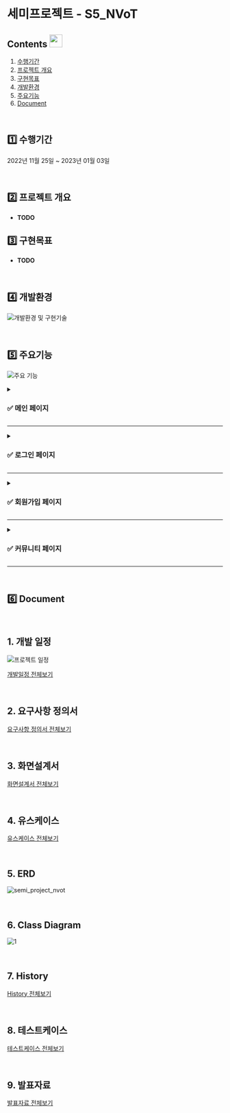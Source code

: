 # 세미프로젝트 - S5_NVoT

## Contents <img width="30" src="https://noticon-static.tammolo.com/dgggcrkxq/image/upload/v1567008133/noticon/mw0xnjgco64rfeviwqvy.png">

1. [수행기간](#1️⃣-수행기간)
2. [프로젝트 개요](#2️⃣-프로젝트-개요)
3. [구현목표](#3️⃣-구현목표)
4. [개발환경](#4️⃣-개발환경)
5. [주요기능](#5️⃣-주요기능)
6. [Document](#6️⃣-Document)

<br>

## 1️⃣ 수행기간

2022년 11월 25일 ~ 2023년 01월 03일

<br>

## 2️⃣ 프로젝트 개요

- **TODO**

## 3️⃣ 구현목표

- **TODO**

<br>

## 4️⃣ 개발환경

![개발환경 및 구현기술](https://user-images.githubusercontent.com/111377620/228592856-6b31c7a2-b534-4232-8da9-a47dd491ee59.png)

<br>

## 5️⃣ 주요기능

![주요 기능](https://user-images.githubusercontent.com/111377620/228594205-31a7a9a5-ffaf-4245-80d0-d33390cdf8bc.png)

<details>

<summary><h3>✅ 메인 페이지 </h3></summary>

<div markdown="1"> 

<div align="center">

<img alt="image" src="https://media.discordapp.net/attachments/692994434526085184/1002954522253074472/a0c55ca0bfe82413.png"> 
기능 타이틀(아래에 움짤) 
<img width="250" alt="image" src="https://media.discordapp.net/attachments/692994434526085184/1002954522253074472/a0c55ca0bfe82413.png">

</div>

<br>

<div align="center">

![1_조직도)조회,검색](https://user-images.githubusercontent.com/83773369/181914139-fe9856f3-6230-4ad8-902b-e4ab6c9ceb44.gif)

</div>

---

  (여기부터 ppt의 기능설명 첨부)
  
<div align="center">

<img width="100" alt="image" src="https://noticon-static.tammolo.com/dgggcrkxq/image/upload/v1577544307/noticon/a7cmr2ibsfyuwcydpvny.png">

</div>

<img width="1887" alt="image" src="https://user-images.githubusercontent.com/83773369/181916270-7f9031d4-43bc-42be-8a7f-7475868189a0.png">

- ppt 설명
- ppt 설명
- ppt 설명

</details>

---
  
<details>

<summary><h3>✅ 로그인 페이지 </h3></summary>

<div markdown="1"> 

<div align="center">

<img alt="image" src="https://media.discordapp.net/attachments/692994434526085184/1002954522253074472/a0c55ca0bfe82413.png"> 
기능 타이틀(아래에 움짤) 
<img width="250" alt="image" src="https://media.discordapp.net/attachments/692994434526085184/1002954522253074472/a0c55ca0bfe82413.png">

</div>

<br>

<div align="center">

![1_조직도)조회,검색](https://user-images.githubusercontent.com/83773369/181914139-fe9856f3-6230-4ad8-902b-e4ab6c9ceb44.gif)

</div>

---

  (여기부터 ppt의 기능설명 첨부)
  
<div align="center">

<img width="100" alt="image" src="https://noticon-static.tammolo.com/dgggcrkxq/image/upload/v1577544307/noticon/a7cmr2ibsfyuwcydpvny.png">

</div>

<img width="1887" alt="image" src="https://user-images.githubusercontent.com/83773369/181916270-7f9031d4-43bc-42be-8a7f-7475868189a0.png">

- ppt 설명
- ppt 설명
- ppt 설명

</details>

---

<details>

<summary><h3>✅ 회원가입 페이지 </h3></summary>

<div markdown="1"> 

<div align="center">

<img alt="image" src="https://media.discordapp.net/attachments/692994434526085184/1002954522253074472/a0c55ca0bfe82413.png"> 
기능 타이틀(아래에 움짤) 
<img width="250" alt="image" src="https://media.discordapp.net/attachments/692994434526085184/1002954522253074472/a0c55ca0bfe82413.png">

</div>

<br>

<div align="center">

![1_조직도)조회,검색](https://user-images.githubusercontent.com/83773369/181914139-fe9856f3-6230-4ad8-902b-e4ab6c9ceb44.gif)

</div>

---

  (여기부터 ppt의 기능설명 첨부)
  
<div align="center">

<img width="100" alt="image" src="https://noticon-static.tammolo.com/dgggcrkxq/image/upload/v1577544307/noticon/a7cmr2ibsfyuwcydpvny.png">

</div>

<img width="1887" alt="image" src="https://user-images.githubusercontent.com/83773369/181916270-7f9031d4-43bc-42be-8a7f-7475868189a0.png">

- ppt 설명
- ppt 설명
- ppt 설명

</details> 

---
  
<details>

<summary><h3>✅ 커뮤니티 페이지 </h3></summary>

<div markdown="1"> 

<div align="center">

<img alt="image" src="https://media.discordapp.net/attachments/692994434526085184/1002954522253074472/a0c55ca0bfe82413.png"> 
기능 타이틀(아래에 움짤) 
<img width="250" alt="image" src="https://media.discordapp.net/attachments/692994434526085184/1002954522253074472/a0c55ca0bfe82413.png">

</div>

<br>

<div align="center">

![1_조직도)조회,검색](https://user-images.githubusercontent.com/83773369/181914139-fe9856f3-6230-4ad8-902b-e4ab6c9ceb44.gif)

</div>

---

  (여기부터 ppt의 기능설명 첨부)
  
<div align="center">

<img width="100" alt="image" src="https://noticon-static.tammolo.com/dgggcrkxq/image/upload/v1577544307/noticon/a7cmr2ibsfyuwcydpvny.png">

</div>

<img width="1887" alt="image" src="https://user-images.githubusercontent.com/83773369/181916270-7f9031d4-43bc-42be-8a7f-7475868189a0.png">

- ppt 설명
- ppt 설명
- ppt 설명

</details>
  
---  

<br>

## 6️⃣ Document

<br>
  
##  1. 개발 일정

![프로젝트 일정](https://user-images.githubusercontent.com/111377620/228581007-3b54c71b-c71a-4e03-bad6-2f6f39580429.png)

[개발일정 전체보기](https://docs.google.com/spreadsheets/d/1qgaBi2Stp9QdD2ft-rDFxLhydE2dNDhQjI8ZB4A_YFI/edit#gid=1421974715)

<br>

## 2. 요구사항 정의서

[요구사항 정의서 전체보기](https://docs.google.com/spreadsheets/d/1xb1wR4L5h0_hMfXTB2fIgQLs-fSqsQLZH-l-m3iel1U/edit#gid=0)

<br>

## 3. 화면설계서

[화면설계서 전체보기]()

<br>

## 4. 유스케이스

[유스케이스 전체보기](https://docs.google.com/document/d/1KHI92ZlRB0Qsj9PC6fZNTQDWgSINegyaeiXYcmmjYq4/edit?usp=sharing)

<br>

## 5. ERD

![semi_project_nvot](https://user-images.githubusercontent.com/111377620/228584679-7fe40bf1-2b07-4d63-b6f6-dc7c9982c032.png)

<br>

## 6. Class Diagram

![1]()

<br>
  
## 7. History

[History 전체보기](https://docs.google.com/spreadsheets/d/1AQlCSLg-VBfFOFFGFI2pcUUGj-VvoQVv/edit#gid=1701566558)

<br>
  
## 8. 테스트케이스

[테스트케이스 전체보기](https://docs.google.com/spreadsheets/d/1KmTdoRV8rgC9udDMvjIf_iF-oL1Q7xlhmlt1iGT8YFI/edit#gid=391885132)

<br>

## 9. 발표자료

[발표자료 전체보기](https://docs.google.com/presentation/d/1_a-SlHhNwu9jhUzXPSkm85x-GYmpdY9p/edit#slide=id.g18062697faf_4_39)

<br>
